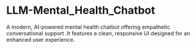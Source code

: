 # LLM-Mental_Health_Chatbot
A modern, AI-powered mental health chatbot offering empathetic conversational support .It features a clean, responsive UI designed for an enhanced user experience.
